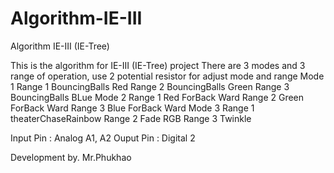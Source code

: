 # Algorithm-IE-III
Algorithm IE-III (IE-Tree) 

This is the algorithm for IE-III (IE-Tree) project 
There are 3 modes and 3 range of operation, use 2 potential resistor for adjust mode and range 
Mode 1
  Range 1 BouncingBalls Red
  Range 2 BouncingBalls Green
  Range 3 BouncingBalls BLue
Mode 2
  Range 1 Red ForBack Ward
  Range 2 Green ForBack Ward
  Range 3 Blue ForBack Ward
Mode 3
  Range 1 theaterChaseRainbow
  Range 2 Fade RGB
  Range 3 Twinkle

Input Pin : Analog A1, A2
Ouput Pin : Digital 2


Development by. Mr.Phukhao 

